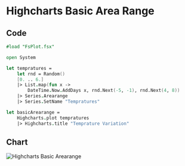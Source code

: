 Highcharts Basic Area Range
===========================

Code
----

```fsharp
#load "FsPlot.fsx"

open System

let tempratures =
    let rnd = Random()
    [0. .. 6.]
    |> List.map(fun x ->
        DateTime.Now.AddDays x, rnd.Next(-5, -1), rnd.Next(4, 8))
    |> Series.Arearange
    |> Series.SetName "Tempratures"

let basicArearange =
    Highcharts.plot tempratures
    |> Highcharts.title "Temprature Variation"
```
Chart
-----

![Highcharts Basic Arearange](https://raw.github.com/TahaHachana/FsPlot/master/screenshots/HighchartsBasicArearange.PNG)